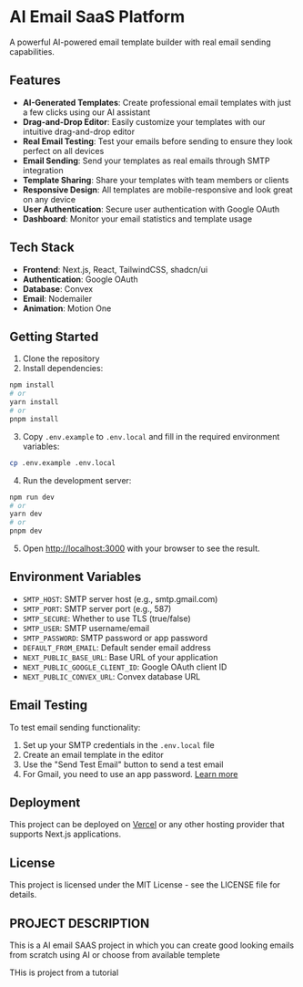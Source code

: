 # AI Email SaaS Platform

A powerful AI-powered email template builder with real email sending capabilities.

## Features

- **AI-Generated Templates**: Create professional email templates with just a few clicks using our AI assistant
- **Drag-and-Drop Editor**: Easily customize your templates with our intuitive drag-and-drop editor
- **Real Email Testing**: Test your emails before sending to ensure they look perfect on all devices
- **Email Sending**: Send your templates as real emails through SMTP integration
- **Template Sharing**: Share your templates with team members or clients
- **Responsive Design**: All templates are mobile-responsive and look great on any device
- **User Authentication**: Secure user authentication with Google OAuth
- **Dashboard**: Monitor your email statistics and template usage

## Tech Stack

- **Frontend**: Next.js, React, TailwindCSS, shadcn/ui
- **Authentication**: Google OAuth
- **Database**: Convex
- **Email**: Nodemailer
- **Animation**: Motion One

## Getting Started

1. Clone the repository
2. Install dependencies:

```bash
npm install
# or
yarn install
# or
pnpm install
```

3. Copy `.env.example` to `.env.local` and fill in the required environment variables:

```bash
cp .env.example .env.local
```

4. Run the development server:

```bash
npm run dev
# or
yarn dev
# or
pnpm dev
```

5. Open [http://localhost:3000](http://localhost:3000) with your browser to see the result.

## Environment Variables

- `SMTP_HOST`: SMTP server host (e.g., smtp.gmail.com)
- `SMTP_PORT`: SMTP server port (e.g., 587)
- `SMTP_SECURE`: Whether to use TLS (true/false)
- `SMTP_USER`: SMTP username/email
- `SMTP_PASSWORD`: SMTP password or app password
- `DEFAULT_FROM_EMAIL`: Default sender email address
- `NEXT_PUBLIC_BASE_URL`: Base URL of your application
- `NEXT_PUBLIC_GOOGLE_CLIENT_ID`: Google OAuth client ID
- `NEXT_PUBLIC_CONVEX_URL`: Convex database URL

## Email Testing

To test email sending functionality:

1. Set up your SMTP credentials in the `.env.local` file
2. Create an email template in the editor
3. Use the "Send Test Email" button to send a test email
4. For Gmail, you need to use an app password. [Learn more](https://support.google.com/accounts/answer/185833?hl=en)

## Deployment

This project can be deployed on [Vercel](https://vercel.com/) or any other hosting provider that supports Next.js applications.

## License

This project is licensed under the MIT License - see the LICENSE file for details.

## PROJECT DESCRIPTION

This is a AI email SAAS project in which you can create good looking emails from scratch using AI or choose from available templete

THis is project from a tutorial
